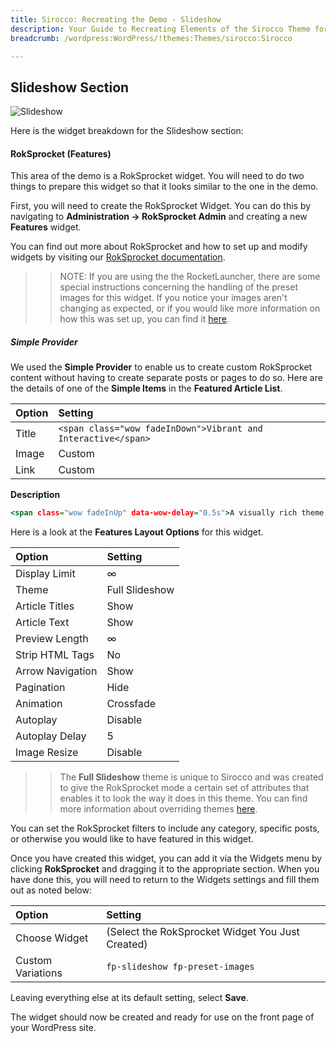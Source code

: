 ```yaml
---
title: Sirocco: Recreating the Demo - Slideshow
description: Your Guide to Recreating Elements of the Sirocco Theme for WordPress
breadcrumb: /wordpress:WordPress/!themes:Themes/sirocco:Sirocco

---
```


Slideshow Section
-----

![Slideshow](assets/demo_2.jpeg)

Here is the widget breakdown for the Slideshow section:

#### RokSprocket (Features)

This area of the demo is a RokSprocket widget. You will need to do two things to prepare this widget so that it looks similar to the one in the demo.

First, you will need to create the RokSprocket Widget. You can do this by navigating to **Administration -> RokSprocket Admin** and creating a new **Features** widget.

You can find out more about RokSprocket and how to set up and modify widgets by visiting our [RokSprocket documentation](../../plugins/roksprocket).

>> NOTE: If you are using the the RocketLauncher, there are some special instructions concerning the handling of the preset images for this widget. If you notice your images aren't changing as expected, or if you would like more information on how this was set up, you can find it [here](demo.md#roksprocket-and-rocketlauncher-settings).

##### Simple Provider

We used the **Simple Provider** to enable us to create custom RokSprocket content without having to create separate posts or pages to do so. Here are the details of one of the **Simple Items** in the **Featured Article List**.

| Option |                            Setting                            |
| :----- | :------------------------------------------------------------ |
| Title  | `<span class="wow fadeInDown">Vibrant and Interactive</span>` |
| Image  | Custom                                                        |
| Link   | Custom                                                        |

**Description**

~~~ .html
<span class="wow fadeInUp" data-wow-delay="0.5s">A visually rich theme design with seamlessly integrated interactive and animated elements.</span>
~~~

Here is a look at the **Features Layout Options** for this widget.

|      Option      |    Setting     |
| :--------------- | :------------- |
| Display Limit    | ∞              |
| Theme            | Full Slideshow |
| Article Titles   | Show           |
| Article Text     | Show           |
| Preview Length   | ∞              |
| Strip HTML Tags  | No             |
| Arrow Navigation | Show           |
| Pagination       | Hide           |
| Animation        | Crossfade      |
| Autoplay         | Disable        |
| Autoplay Delay   | 5              |
| Image Resize     | Disable        |

>> The **Full Slideshow** theme is unique to Sirocco and was created to give the RokSprocket mode a certain set of attributes that enables it to look the way it does in this theme. You can find more information about overriding themes [here](../../plugins/roksprocket/layout_modes.md#custom-layout-theme-overrides).

You can set the RokSprocket filters to include any category, specific posts, or otherwise you would like to have featured in this widget.

Once you have created this widget, you can add it via the Widgets menu by clicking **RokSprocket** and dragging it to the appropriate section. When you have done this, you will need to return to the Widgets settings and fill them out as noted below:

|       Option      |                     Setting                      |
| :---------------- | :----------------------------------------------- |
| Choose Widget     | (Select the RokSprocket Widget You Just Created) |
| Custom Variations | `fp-slideshow fp-preset-images`                  |

Leaving everything else at its default setting, select **Save**.

The widget should now be created and ready for use on the front page of your WordPress site.
